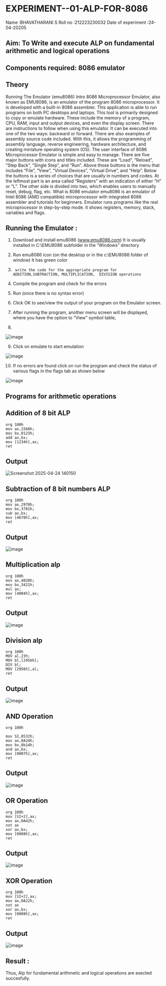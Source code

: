 # EXPERIMENT--01-ALP-FOR-8086

Name :BHAVATHARANI S
Roll no :212223230032
Date of experiment :24-04-20205





## Aim: To Write and execute ALP on fundamental arithmetic and logical operations
## Components required: 8086  emulator 
## Theory 
Running The Emulator (emu8086) Intro 8086 Microprocessor Emulator, also known as EMU8086, is an emulator of the program 8086 microprocessor. It is developed with a built-in 8086 assembler. This application is able to run programs on both PC desktops and laptops. This tool is primarily designed to copy or emulate hardware. These include the memory of a program, CPU, RAM, input and output devices, and even the display screen. There are instructions to follow when using this emulator. It can be executed into one of the two ways: backward or forward. There are also examples of assembly source code included. With this, it allows the programming of assembly language, reverse engineering, hardware architecture, and creating miniature operating system (OS). The user interface of 8086 Microprocessor Emulator is simple and easy to manage. There are five major buttons with icons and titles included. These are “Load”, “Reload”, “Step Back”, “Single Step”, and “Run”. Above those buttons is the menu that includes “File”, “View”, “Virtual Devices”, “Virtual Drive”, and “Help”. Below the buttons is a series of choices that are usually in numbers and codes. At the leftmost part is an area called “Registers” with an indication of either “H” or “L”. The other side is divided into two, which enables users to manually reset, debug, flag, etc. What is 8086 emulator emu8086 is an emulator of Intel 8086 (AMD compatible) microprocessor with integrated 8086 assembler and tutorials for beginners. Emulator runs programs like the real microprocessor in step-by-step mode. it shows registers, memory, stack, variables and flags.


 ## Running the Emulator :
1.	Download and install emu8086 (www.emu8086.com) It is usually installed in C:\EMU8086 subfolder in the “Windows” directory
2.	  Run  emu8086 icon (on the desktop or in the c:\EMU8086 folder of window) It has green color 
 
 
3.		write the code for the appropriate program for ADDITION,SUBTRACTION, MULTIPLICATION,  DIVISION operations 

4.	 Compile the program and check for the errors 
5.	Run (once there is no syntax error) 

6.	Click OK to see/view the output of your program on the Emulator screen. 


7.	After running the program, another menu screen will be displayed, where you have the option to “View” symbol table,
8.	 


![image](https://user-images.githubusercontent.com/36288975/189273263-d65baae9-4b8f-4723-afb3-c0ffa4052b04.png)











9.	Click on emulate to start emulation 








![image](https://user-images.githubusercontent.com/36288975/189273273-9bb36ec1-e2e8-4892-8d35-37707332bfdc.png)








10.	If no errors are found click on run the program and check the status of various flags in the flags tab as shown below 






![image](https://user-images.githubusercontent.com/36288975/189273277-113a2a33-4a40-4ff8-95a5-ecd3a1f504fe.png)







## Programs for arithmetic  operations

## Addition  of 8 bit ALP 
```
org 100h
mov ax,1560h;
mov bx,0123h;
add ax,bx;
mov [1234h],ax;
ret
```

## Output  
 ![Screenshot 2025-04-24 140150](https://github.com/user-attachments/assets/3d473dc4-c91e-4747-a671-31aee02c7c88)

## Subtraction   of 8 bit numbers  ALP 
 ```
org 100h
mov ax,2978h;
mov bx,3781h;
sub ax,bx;
mov [4678h],ax;
ret
```
## Output  
![image](https://github.com/user-attachments/assets/e7c5d3d2-86d3-4dd3-9720-568ce284fd40)

## Multiplication alp
```
org 100h
mov ax,4028h;
mov bx,3421h;
mul ax;
mov [4004h],ax;
ret
```
 ## Output  
![image](https://github.com/user-attachments/assets/28aab1af-e3ad-4e63-b6bb-741fa4bdcb3b)

## Division alp 
```
org 100h
MOV al,23h;
MOV bl,[2956h];
DIV bl;
MOV [2956h],al;
ret
```
## Output  
![image](https://github.com/user-attachments/assets/418744a6-a1ae-4d69-afe9-86e764034157)

## AND Operation
```
org 100h

mov SI,0532h;
mov ax,0A24h;
mov bx,0b14h;
and ax,bx; 
mov [0007h],ax;
ret
```
## Output
![image](https://github.com/user-attachments/assets/eb5191d8-bd2d-4b87-a11f-b3318e42e472)

## OR Operation
```
org 100h
mov [SI+2],ax;
mov ax,0A42h;
not ax
xor ax,bx; 
mov [0008h],ax;
ret
```
## Output
![image](https://github.com/user-attachments/assets/e34c6ee4-4ed7-456f-a11f-acc0179be0f7)

## XOR Operation
```
org 100h
mov [SI+2],ax;
mov ax,0A22h;
not ax
xor ax,bx; 
mov [0008h],ax;
ret
```
## Output
![image](https://github.com/user-attachments/assets/c197b9ac-7df9-4875-b517-0fbf75a5b668)


## Result :
Thus, Alp for fundamental arithmetic and logical operations are exected succesfully. 








